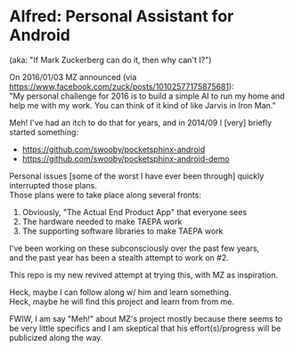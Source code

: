 # Alfred: Personal Assistant for Android

(aka: "If Mark Zuckerberg can do it, then why can't I?")

On 2016/01/03 MZ announced (via https://www.facebook.com/zuck/posts/10102577175875681):  
"My personal challenge for 2016 is to build a simple AI to run my home and help me with my work. You can think of it kind of like Jarvis in Iron Man."

Meh! I've had an itch to do that for years, and in 2014/09 I [very] briefly started something:

* https://github.com/swooby/pocketsphinx-android
* https://github.com/swooby/pocketsphinx-android-demo

Personal issues [some of the worst I have ever been through] quickly interrupted those plans.  
Those plans were to take place along several fronts:

1. Obviously, "The Actual End Product App" that everyone sees
2. The hardware needed to make TAEPA work
3. The supporting software libraries to make TAEPA work

I've been working on these subconsciously over the past few years,  
and the past year has been a stealth attempt to work on #2.

This repo is my new revived attempt at trying this, with MZ as inspiration.

Heck, maybe I can follow along w/ him and learn something.  
Heck, maybe he will find this project and learn from from me.

FWIW, I am say "Meh!" about MZ's project mostly because there seems to be very little specifics and I am skeptical that his effort(s)/progress will be publicized along the way.
